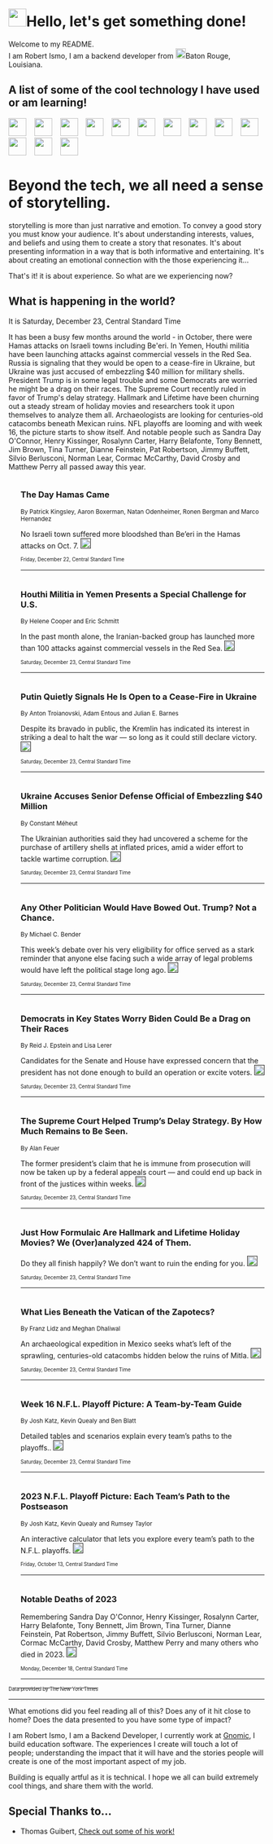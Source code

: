 <h1><img src="https://emojis.slackmojis.com/emojis/images/1643514375/3493/hot-coffee.gif?1643514375" width="35"/>Hello, let's get something done!</h1>

<p>Welcome to my README.<br/>
I am Robert Ismo, I am a backend developer from <img src="https://emojis.slackmojis.com/emojis/images/1638395689/50435/moulin_rouge.png?1638395689" width="20"/>Baton Rouge, Louisiana.</p>
<h2>A list of some of the cool technology I have used or am learning!</h2>
<p>
<img src="https://emojis.slackmojis.com/emojis/images/1643516091/21142/meow_bongotap.gif?1643516091" width="35" alt="">
<img src="https://img.shields.io/badge/Favorite%20Frontend%20Framework-SvelteKit-f83903" alt="">
<img src="https://img.shields.io/badge/Second%20Favorite-Vue-40b581" alt="">
<img src="https://img.shields.io/badge/Most%20Used%20Runtime-Nodejs-78b061" alt="">
<img src="https://emojis.slackmojis.com/emojis/images/1643517416/34482/fire.gif?1643517416" width="35" alt="">
<img src="https://img.shields.io/badge/Javascript%20But%20Better-Typescript-0078ca" alt="">
<img src="https://img.shields.io/badge/Favorite%20Language-Elixir-3e244d" alt="">
<img src="https://img.shields.io/badge/Containerize%20Everything-Docker-6ac9ef" alt="">
<img src="https://emojis.slackmojis.com/emojis/images/1643514596/5999/meow_party.gif?1643514596" width="35" alt="">
<img src="https://img.shields.io/badge/API%20Love%20Language-Graphql-de32a5" alt="">
<img src="https://img.shields.io/badge/Our%20Favorite%20Version%20Controller-Git-e94f33" alt="">
<img src="https://img.shields.io/badge/Favorite%20Database-Redis-d42d1d" alt="">
<img src="https://emojis.slackmojis.com/emojis/images/1643514559/5584/deployparrot.gif?1643514559" width="35" alt="">
<img src="https://img.shields.io/badge/Container%20Interstate-RabbitMQ-f66200" alt="">
<img src="https://img.shields.io/badge/Gotta%20Learn-Kubernetes-316adf" alt="">
<img src="https://img.shields.io/badge/Really%20Mature%20Now-WASM-654fef" alt="">
<img src="https://emojis.slackmojis.com/emojis/images/1666642497/61942/dance_vibe.gif?1666642497" width="35" alt="">
<img src="https://img.shields.io/badge/For%20My%20M1-ARM64-657d96" alt="">
<img src="https://img.shields.io/badge/Loving%20This%20So%20Much-TailwindCSS-17bcb5" alt="">
<img src="https://img.shields.io/badge/Cool%20Build%20Tool-Vite-f9cb24" alt="">
<img src="https://emojis.slackmojis.com/emojis/images/1669231376/62819/working-on-it.gif?1669231376" width="35" alt="">
<img src="https://img.shields.io/badge/Fun%20and%20Easy%20Database-MongoDB-5f8c49" alt="">
<img src="https://img.shields.io/badge/JS%20Life%20Support-NPM-c73737" alt="">
<img src="https://img.shields.io/badge/I%20Liked%20It-DynamoDB-0073b9" alt="">
<img src="https://emojis.slackmojis.com/emojis/images/1643514045/46/question.gif?1643514045" width="35" alt="">
<img src="https://img.shields.io/badge/cool-React-60d6f9" alt="">
<img src="https://img.shields.io/badge/Future%20Big%20Project-Lambda-f37e00" alt="">
<img src="https://img.shields.io/badge/NPM%20But%20Better-PNPM-f1aa07" alt="">
<img src="https://emojis.slackmojis.com/emojis/images/1643514943/9662/fbwow.gif?1643514943" width="35" alt="">
<img src="https://img.shields.io/badge/First%20Language-C-662079" alt="">
<img src="https://img.shields.io/badge/Where%20I%20Deploy%20Frontend-Vercel-000000" alt="">
<img src="https://img.shields.io/badge/Who%20Does%20not%20Want%20an%20App-Swift-f9492a" alt="">
<img src="https://emojis.slackmojis.com/emojis/images/1643514058/151/javascript.png?1643514058" width="35" alt="">
<img src="https://img.shields.io/badge/cool-Python-fbd542" alt="">
<img src="https://img.shields.io/badge/Favorite%20Something-Stripe-656cdc" alt="">
<img src="https://img.shields.io/badge/Of%20Course-HTML5-ed6327" alt="">
<img src="https://emojis.slackmojis.com/emojis/images/1660415405/60731/bomb.gif?1660415405" width="35" alt="">
<img src="https://img.shields.io/badge/hate-CSS-2964ec" alt="">
<img src="https://img.shields.io/badge/Learning-CircleCI-141215" alt="">
<img src="https://img.shields.io/badge/Learning-Rust-fbbb3b" alt="">
<img src="https://emojis.slackmojis.com/emojis/images/1660415397/60712/writing-hand.gif?1660415397" width="35" alt="">
<img src="https://img.shields.io/badge/Dev%20Browser%20of%20Choice-Firefox-cc4e26" alt="">
<img src="https://img.shields.io/badge/Recoverying%20From%20Windows-UNIX-1781e3" alt="">
<img src="https://img.shields.io/badge/LOVE-LogSeq-90c1c2" alt="">
<img src="https://emojis.slackmojis.com/emojis/images/1643514066/223/kirby.gif?1643514066" width="35" alt="">
<img src="https://img.shields.io/badge/Daily%20Driver-MacOS-e6e6e8" alt="">
<img src="https://img.shields.io/badge/Git%20Server-Github-000000" alt="">
<img src="https://img.shields.io/badge/enjoyable-EC2-f17428" alt="">
<img src="https://emojis.slackmojis.com/emojis/images/1643514239/2069/excited.gif?1643514239" width="35" alt="">
</p>
<h1>Beyond the tech, we all need a sense of storytelling.</h1>
<p>storytelling is more than just narrative and emotion. To convey a good story you must know your audience. It's about understanding interests, values, and beliefs and using them to create a story that resonates. It's about presenting information in a way that is both informative and entertaining. It's about creating an emotional connection with the those experiencing it...</p>
<p>That's it! it is about experience. So what are we experiencing now?</p>
<h2>What is happening in the world?</h2>
<p>It is Saturday, December 23, Central Standard Time</p>
<p>
It has been a busy few months around the world - in October, there were Hamas attacks on Israeli towns including Be&#39;eri. In Yemen, Houthi militia have been launching attacks against commercial vessels in the Red Sea. Russia is signaling that they would be open to a cease-fire in Ukraine, but Ukraine was just accused of embezzling $40 million for military shells. President Trump is in some legal trouble and some Democrats are worried he might be a drag on their races. The Supreme Court recently ruled in favor of Trump&#39;s delay strategy. Hallmark and Lifetime have been churning out a steady stream of holiday movies and researchers took it upon themselves to analyze them all. Archaeologists are looking for centuries-old catacombs beneath Mexican ruins. NFL playoffs are looming and with week 16, the picture starts to show itself. And notable people such as Sandra Day O&#39;Connor, Henry Kissinger, Rosalynn Carter, Harry Belafonte, Tony Bennett, Jim Brown, Tina Turner, Dianne Feinstein, Pat Robertson, Jimmy Buffett, Silvio Berlusconi, Norman Lear, Cormac McCarthy, David Crosby and Matthew Perry all passed away this year.</p>
<ol>
<img src="https://img.shields.io/badge/-world-blue" alt="">
<h3>The Day Hamas Came</h3>
<sub>By Patrick Kingsley, Aaron Boxerman, Natan Odenheimer, Ronen Bergman and Marco Hernandez</sub>
<p>No Israeli town suffered more bloodshed than Be’eri in the Hamas attacks on Oct. 7.  <a href=""><img src="https://developer.nytimes.com/files/poweredby_nytimes_30b.png?v=1583354208352" height="20"></a></p>
<sub><sub>Friday, December 22, Central Standard Time</sub></sub>
<hr/>
<img src="https://img.shields.io/badge/-us-blue" alt="">
<h3>Houthi Militia in Yemen Presents a Special Challenge for U.S.</h3>
<sub>By Helene Cooper and Eric Schmitt</sub>
<p>In the past month alone, the Iranian-backed group has launched more than 100 attacks against commercial vessels in the Red Sea.  <a href=""><img src="https://developer.nytimes.com/files/poweredby_nytimes_30b.png?v=1583354208352" height="20"></a></p>
<sub><sub>Saturday, December 23, Central Standard Time</sub></sub>
<hr/>
<img src="https://img.shields.io/badge/-world-blue" alt="">
<h3>Putin Quietly Signals He Is Open to a Cease-Fire in Ukraine</h3>
<sub>By Anton Troianovski, Adam Entous and Julian E. Barnes</sub>
<p>Despite its bravado in public, the Kremlin has indicated its interest in striking a deal to halt the war — so long as it could still declare victory.  <a href=""><img src="https://developer.nytimes.com/files/poweredby_nytimes_30b.png?v=1583354208352" height="20"></a></p>
<sub><sub>Saturday, December 23, Central Standard Time</sub></sub>
<hr/>
<img src="https://img.shields.io/badge/-world-blue" alt="">
<h3>Ukraine Accuses Senior Defense Official of Embezzling $40 Million</h3>
<sub>By Constant Méheut</sub>
<p>The Ukrainian authorities said they had uncovered a scheme for the purchase of artillery shells at inflated prices, amid a wider effort to tackle wartime corruption.  <a href=""><img src="https://developer.nytimes.com/files/poweredby_nytimes_30b.png?v=1583354208352" height="20"></a></p>
<sub><sub>Saturday, December 23, Central Standard Time</sub></sub>
<hr/>
<img src="https://img.shields.io/badge/-us-blue" alt="">
<h3>Any Other Politician Would Have Bowed Out. Trump? Not a Chance.</h3>
<sub>By Michael C. Bender</sub>
<p>This week’s debate over his very eligibility for office served as a stark reminder that anyone else facing such a wide array of legal problems would have left the political stage long ago.  <a href=""><img src="https://developer.nytimes.com/files/poweredby_nytimes_30b.png?v=1583354208352" height="20"></a></p>
<sub><sub>Saturday, December 23, Central Standard Time</sub></sub>
<hr/>
<img src="https://img.shields.io/badge/-us-blue" alt="">
<h3>Democrats in Key States Worry Biden Could Be a Drag on Their Races</h3>
<sub>By Reid J. Epstein and Lisa Lerer</sub>
<p>Candidates for the Senate and House have expressed concern that the president has not done enough to build an operation or excite voters.  <a href=""><img src="https://developer.nytimes.com/files/poweredby_nytimes_30b.png?v=1583354208352" height="20"></a></p>
<sub><sub>Saturday, December 23, Central Standard Time</sub></sub>
<hr/>
<img src="https://img.shields.io/badge/-us-blue" alt="">
<h3>The Supreme Court Helped Trump’s Delay Strategy. By How Much Remains to Be Seen.</h3>
<sub>By Alan Feuer</sub>
<p>The former president’s claim that he is immune from prosecution will now be taken up by a federal appeals court — and could end up back in front of the justices within weeks.  <a href=""><img src="https://developer.nytimes.com/files/poweredby_nytimes_30b.png?v=1583354208352" height="20"></a></p>
<sub><sub>Saturday, December 23, Central Standard Time</sub></sub>
<hr/>
<img src="https://img.shields.io/badge/-upshot-blue" alt="">
<h3>Just How Formulaic Are Hallmark and Lifetime Holiday Movies? We (Over)analyzed 424 of Them.</h3>
<sub></sub>
<p>Do they all finish happily? We don’t want to ruin the ending for you.  <a href=""><img src="https://developer.nytimes.com/files/poweredby_nytimes_30b.png?v=1583354208352" height="20"></a></p>
<sub><sub>Saturday, December 23, Central Standard Time</sub></sub>
<hr/>
<img src="https://img.shields.io/badge/-science-blue" alt="">
<h3>What Lies Beneath the Vatican of the Zapotecs?</h3>
<sub>By Franz Lidz and Meghan Dhaliwal</sub>
<p>An archaeological expedition in Mexico seeks what’s left of the sprawling, centuries-old catacombs hidden below the ruins of Mitla.  <a href=""><img src="https://developer.nytimes.com/files/poweredby_nytimes_30b.png?v=1583354208352" height="20"></a></p>
<sub><sub>Saturday, December 23, Central Standard Time</sub></sub>
<hr/>
<img src="https://img.shields.io/badge/-upshot-blue" alt="">
<h3>Week 16 N.F.L. Playoff Picture: A Team-by-Team Guide</h3>
<sub>By Josh Katz, Kevin Quealy and Ben Blatt</sub>
<p>Detailed tables and scenarios explain every team’s paths to the playoffs..  <a href=""><img src="https://developer.nytimes.com/files/poweredby_nytimes_30b.png?v=1583354208352" height="20"></a></p>
<sub><sub>Saturday, December 23, Central Standard Time</sub></sub>
<hr/>
<img src="https://img.shields.io/badge/-upshot-blue" alt="">
<h3>2023 N.F.L. Playoff Picture: Each Team’s Path to the Postseason</h3>
<sub>By Josh Katz, Kevin Quealy and Rumsey Taylor</sub>
<p>An interactive calculator that lets you explore every team’s path to the N.F.L. playoffs.  <a href=""><img src="https://developer.nytimes.com/files/poweredby_nytimes_30b.png?v=1583354208352" height="20"></a></p>
<sub><sub>Friday, October 13, Central Standard Time</sub></sub>
<hr/>
<img src="https://img.shields.io/badge/-obituaries-blue" alt="">
<h3>Notable Deaths of 2023</h3>
<sub></sub>
<p>Remembering Sandra Day O&#39;Connor, Henry Kissinger, Rosalynn Carter, Harry Belafonte, Tony Bennett, Jim Brown, Tina Turner, Dianne Feinstein, Pat Robertson, Jimmy Buffett, Silvio Berlusconi, Norman Lear, Cormac McCarthy, David Crosby, Matthew Perry and many others who died in 2023.  <a href=""><img src="https://developer.nytimes.com/files/poweredby_nytimes_30b.png?v=1583354208352" height="20"></a></p>
<sub><sub>Monday, December 18, Central Standard Time</sub></sub>
<hr/>
</ol>
<a href="https://developer.nytimes.com"><sub><sub>Data provided by The New York Times</sub></sub></a>
<hr/>
<p>What emotions did you feel reading all of this? Does any of it hit close to home? Does the data presented to you have some type of impact?</p>
<p>I am Robert Ismo, I am a Backend Developer, I currently work at <a href="https://gnomic.education/">Gnomic</a>, I build education software. The experiences I create will touch a lot of people; understanding the impact that it will have and the stories people will create is one of the most important aspect of my job.</p>
<p>Building is equally artful as it is technical. I hope we all can build extremely cool things, and share them with the world.</p>
<h2>Special Thanks to...</h2>
<ul>
<li>Thomas Guibert, <a href="https://github.com/thmsgbrt/thmsgbrt">Check out some of his work!</a></li>
</ul>
